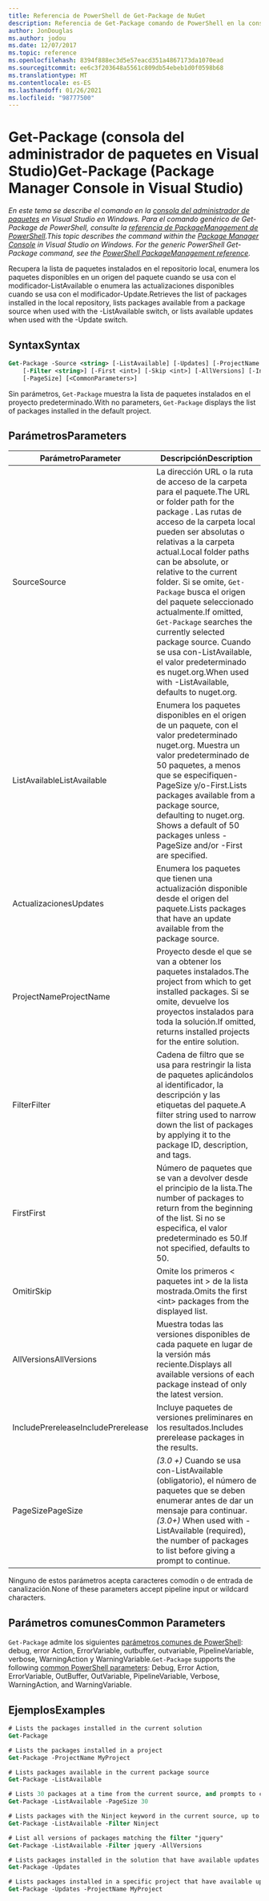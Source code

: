 ```yaml
---
title: Referencia de PowerShell de Get-Package de NuGet
description: Referencia de Get-Package comando de PowerShell en la consola del administrador de paquetes NuGet en Visual Studio.
author: JonDouglas
ms.author: jodou
ms.date: 12/07/2017
ms.topic: reference
ms.openlocfilehash: 8394f888ec3d5e57eacd351a4867173da1070ead
ms.sourcegitcommit: ee6c3f203648a5561c809db54ebeb1d0f0598b68
ms.translationtype: MT
ms.contentlocale: es-ES
ms.lasthandoff: 01/26/2021
ms.locfileid: "98777500"
---
```

# <a name="get-package-package-manager-console-in-visual-studio"></a><span data-ttu-id="8cac5-103">Get-Package (consola del administrador de paquetes en Visual Studio)</span><span class="sxs-lookup"><span data-stu-id="8cac5-103">Get-Package (Package Manager Console in Visual Studio)</span></span>

<span data-ttu-id="8cac5-104">*En este tema se describe el comando en la [consola del administrador de paquetes](../../consume-packages/install-use-packages-powershell.md) en Visual Studio en Windows. Para el comando genérico de Get-Package de PowerShell, consulte la [referencia de PackageManagement de PowerShell](/powershell/module/packagemanagement/?view=powershell-6).*</span><span class="sxs-lookup"><span data-stu-id="8cac5-104">*This topic describes the command within the [Package Manager Console](../../consume-packages/install-use-packages-powershell.md) in Visual Studio on Windows. For the generic PowerShell Get-Package command, see the [PowerShell PackageManagement reference](/powershell/module/packagemanagement/?view=powershell-6).*</span></span>

<span data-ttu-id="8cac5-105">Recupera la lista de paquetes instalados en el repositorio local, enumera los paquetes disponibles en un origen del paquete cuando se usa con el modificador-ListAvailable o enumera las actualizaciones disponibles cuando se usa con el modificador-Update.</span><span class="sxs-lookup"><span data-stu-id="8cac5-105">Retrieves the list of packages installed in the local repository, lists packages available from a package source when used with the -ListAvailable switch, or lists available updates when used with the -Update switch.</span></span>

## <a name="syntax"></a><span data-ttu-id="8cac5-106">Syntax</span><span class="sxs-lookup"><span data-stu-id="8cac5-106">Syntax</span></span>

```ps
Get-Package -Source <string> [-ListAvailable] [-Updates] [-ProjectName <string>]
    [-Filter <string>] [-First <int>] [-Skip <int>] [-AllVersions] [-IncludePrerelease]
    [-PageSize] [<CommonParameters>]
```

<span data-ttu-id="8cac5-107">Sin parámetros, `Get-Package` muestra la lista de paquetes instalados en el proyecto predeterminado.</span><span class="sxs-lookup"><span data-stu-id="8cac5-107">With no parameters, `Get-Package` displays the list of packages installed in the default project.</span></span>

## <a name="parameters"></a><span data-ttu-id="8cac5-108">Parámetros</span><span class="sxs-lookup"><span data-stu-id="8cac5-108">Parameters</span></span>

| <span data-ttu-id="8cac5-109">Parámetro</span><span class="sxs-lookup"><span data-stu-id="8cac5-109">Parameter</span></span> | <span data-ttu-id="8cac5-110">Descripción</span><span class="sxs-lookup"><span data-stu-id="8cac5-110">Description</span></span> |
| --- | --- |
| <span data-ttu-id="8cac5-111">Source</span><span class="sxs-lookup"><span data-stu-id="8cac5-111">Source</span></span> | <span data-ttu-id="8cac5-112">La dirección URL o la ruta de acceso de la carpeta para el paquete.</span><span class="sxs-lookup"><span data-stu-id="8cac5-112">The URL or folder path for the package .</span></span> <span data-ttu-id="8cac5-113">Las rutas de acceso de la carpeta local pueden ser absolutas o relativas a la carpeta actual.</span><span class="sxs-lookup"><span data-stu-id="8cac5-113">Local folder paths can be absolute, or relative to the current folder.</span></span> <span data-ttu-id="8cac5-114">Si se omite, `Get-Package` busca el origen del paquete seleccionado actualmente.</span><span class="sxs-lookup"><span data-stu-id="8cac5-114">If omitted, `Get-Package` searches the currently selected package source.</span></span> <span data-ttu-id="8cac5-115">Cuando se usa con-ListAvailable, el valor predeterminado es nuget.org.</span><span class="sxs-lookup"><span data-stu-id="8cac5-115">When used with -ListAvailable, defaults to nuget.org.</span></span> |
| <span data-ttu-id="8cac5-116">ListAvailable</span><span class="sxs-lookup"><span data-stu-id="8cac5-116">ListAvailable</span></span> | <span data-ttu-id="8cac5-117">Enumera los paquetes disponibles en el origen de un paquete, con el valor predeterminado nuget.org. Muestra un valor predeterminado de 50 paquetes, a menos que se especifiquen-PageSize y/o-First.</span><span class="sxs-lookup"><span data-stu-id="8cac5-117">Lists packages available from a package source, defaulting to nuget.org. Shows a default of 50 packages unless -PageSize and/or -First are specified.</span></span> |
| <span data-ttu-id="8cac5-118">Actualizaciones</span><span class="sxs-lookup"><span data-stu-id="8cac5-118">Updates</span></span> | <span data-ttu-id="8cac5-119">Enumera los paquetes que tienen una actualización disponible desde el origen del paquete.</span><span class="sxs-lookup"><span data-stu-id="8cac5-119">Lists packages that have an update available from the package source.</span></span> |
| <span data-ttu-id="8cac5-120">ProjectName</span><span class="sxs-lookup"><span data-stu-id="8cac5-120">ProjectName</span></span> | <span data-ttu-id="8cac5-121">Proyecto desde el que se van a obtener los paquetes instalados.</span><span class="sxs-lookup"><span data-stu-id="8cac5-121">The project from which to get installed packages.</span></span> <span data-ttu-id="8cac5-122">Si se omite, devuelve los proyectos instalados para toda la solución.</span><span class="sxs-lookup"><span data-stu-id="8cac5-122">If omitted, returns installed projects for the entire solution.</span></span> |
| <span data-ttu-id="8cac5-123">Filter</span><span class="sxs-lookup"><span data-stu-id="8cac5-123">Filter</span></span> | <span data-ttu-id="8cac5-124">Cadena de filtro que se usa para restringir la lista de paquetes aplicándolos al identificador, la descripción y las etiquetas del paquete.</span><span class="sxs-lookup"><span data-stu-id="8cac5-124">A filter string used to narrow down the list of packages by applying it to the package ID, description, and tags.</span></span> |
| <span data-ttu-id="8cac5-125">First</span><span class="sxs-lookup"><span data-stu-id="8cac5-125">First</span></span> | <span data-ttu-id="8cac5-126">Número de paquetes que se van a devolver desde el principio de la lista.</span><span class="sxs-lookup"><span data-stu-id="8cac5-126">The number of packages to return from the beginning of the list.</span></span> <span data-ttu-id="8cac5-127">Si no se especifica, el valor predeterminado es 50.</span><span class="sxs-lookup"><span data-stu-id="8cac5-127">If not specified, defaults to 50.</span></span> |
| <span data-ttu-id="8cac5-128">Omitir</span><span class="sxs-lookup"><span data-stu-id="8cac5-128">Skip</span></span> | <span data-ttu-id="8cac5-129">Omite los primeros &lt; paquetes int &gt; de la lista mostrada.</span><span class="sxs-lookup"><span data-stu-id="8cac5-129">Omits the first &lt;int&gt; packages from the displayed list.</span></span>  |
| <span data-ttu-id="8cac5-130">AllVersions</span><span class="sxs-lookup"><span data-stu-id="8cac5-130">AllVersions</span></span> | <span data-ttu-id="8cac5-131">Muestra todas las versiones disponibles de cada paquete en lugar de la versión más reciente.</span><span class="sxs-lookup"><span data-stu-id="8cac5-131">Displays all available versions of each package instead of only the latest version.</span></span> |
| <span data-ttu-id="8cac5-132">IncludePrerelease</span><span class="sxs-lookup"><span data-stu-id="8cac5-132">IncludePrerelease</span></span> | <span data-ttu-id="8cac5-133">Incluye paquetes de versiones preliminares en los resultados.</span><span class="sxs-lookup"><span data-stu-id="8cac5-133">Includes prerelease packages in the results.</span></span> |
| <span data-ttu-id="8cac5-134">PageSize</span><span class="sxs-lookup"><span data-stu-id="8cac5-134">PageSize</span></span> | <span data-ttu-id="8cac5-135">*(3.0 +)* Cuando se usa con-ListAvailable (obligatorio), el número de paquetes que se deben enumerar antes de dar un mensaje para continuar.</span><span class="sxs-lookup"><span data-stu-id="8cac5-135">*(3.0+)* When used with -ListAvailable (required), the number of packages to list before giving a prompt to continue.</span></span> |

<span data-ttu-id="8cac5-136">Ninguno de estos parámetros acepta caracteres comodín o de entrada de canalización.</span><span class="sxs-lookup"><span data-stu-id="8cac5-136">None of these parameters accept pipeline input or wildcard characters.</span></span>

## <a name="common-parameters"></a><span data-ttu-id="8cac5-137">Parámetros comunes</span><span class="sxs-lookup"><span data-stu-id="8cac5-137">Common Parameters</span></span>

<span data-ttu-id="8cac5-138">`Get-Package` admite los siguientes [parámetros comunes de PowerShell](/powershell/module/microsoft.powershell.core/about/about_commonparameters): debug, error Action, ErrorVariable, outbuffer, outvariable, PipelineVariable, verbose, WarningAction y WarningVariable.</span><span class="sxs-lookup"><span data-stu-id="8cac5-138">`Get-Package` supports the following [common PowerShell parameters](/powershell/module/microsoft.powershell.core/about/about_commonparameters): Debug, Error Action, ErrorVariable, OutBuffer, OutVariable, PipelineVariable, Verbose, WarningAction, and WarningVariable.</span></span>

## <a name="examples"></a><span data-ttu-id="8cac5-139">Ejemplos</span><span class="sxs-lookup"><span data-stu-id="8cac5-139">Examples</span></span>

```ps
# Lists the packages installed in the current solution
Get-Package

# Lists the packages installed in a project
Get-Package -ProjectName MyProject

# Lists packages available in the current package source
Get-Package -ListAvailable

# Lists 30 packages at a time from the current source, and prompts to continue if more are available
Get-Package -ListAvailable -PageSize 30

# Lists packages with the Ninject keyword in the current source, up to 50
Get-Package -ListAvailable -Filter Ninject

# List all versions of packages matching the filter "jquery"
Get-Package -ListAvailable -Filter jquery -AllVersions

# Lists packages installed in the solution that have available updates
Get-Package -Updates

# Lists packages installed in a specific project that have available updates
Get-Package -Updates -ProjectName MyProject
```